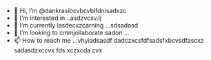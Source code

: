 - 👋 Hi, I’m @dankrasibcvbcvblfdnisadxzc
- 👀 I’m interested in ..asdzvcxv.lj
- 🌱 I’m currently lasdecxzcarning ...sdsadasd
- 💞️ I’m looking to cmmjollaborate sadon ...
- 📫 How to reach me ...vhyiadsasdf
dadczxcsfdfsadsfxbcvsdfascxz
sadasdzxccvx
fds
xczxcda
cvx
